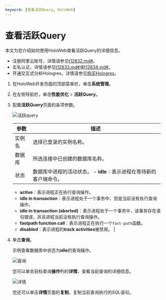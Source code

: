 ```yaml
---
keyword: [查看活跃Query, HoloWeb]
---
```


# 查看活跃Query

本文为您介绍如何使用HoloWeb查看活跃Query的详细信息。

-   注册阿里云账号，详情请参见[t12832.md\#]()。
-   实名认证，详情请参见[t12833.md\#]()或[t12834.md\#]()。
-   开通交互式分析Hologres，详情请参见[购买Hologres](/cn.zh-CN/准备工作/购买Hologres.md)。

1.  在HoloWeb开发页面的顶部菜单栏，单击**系统管理**。

2.  在左侧导航栏，单击**性能优化** \> **活跃Query**。

3.  配置**活跃Query**页面的各项参数。

    ![活跃query](https://static-aliyun-doc.oss-accelerate.aliyuncs.com/assets/img/zh-CN/5973331261/p275086.png)

    |参数|描述|
    |--|--|
    |实例名|选择已登录的实例名称。|
    |数据库|所选连接中已创建的数据库名称。|
    |状态|数据库中进程的活动状态。    -   **idle**：表示进程在等待新的客户端命令。
    -   **active**：表示进程正在执行查询操作。
    -   **idle in transaction**：表示进程处于一个事务中，但是当前没有执行查询操作。
    -   **idle in transaction \(aborted\)**：表示进程处于一个事务中，该事务存在语句错误，并且进程当前没有执行查询操作。
    -   **fastpath function call**：表示进程正在执行一个`fast-path`函数。
    -   **disabled**：表示进程的**track activities**被禁用。 |

4.  单击**查询**。

    示例查看数据库中状态为**idle**的查询操作。

    ![查询](https://static-aliyun-doc.oss-accelerate.aliyuncs.com/assets/img/zh-CN/5973331261/p141659.png)

    您可以单击目标查询**操作**列的**详情**，查看当前查询的详细信息。

    ![详情](https://static-aliyun-doc.oss-accelerate.aliyuncs.com/assets/img/zh-CN/2399048951/p141697.png)

    您还可以单击**详情**页面的**复制**，复制当前查询执行的SQL语句。


